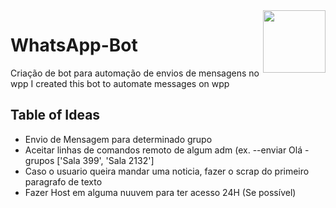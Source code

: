  <img src="https://i.pinimg.com/564x/f3/53/5d/f3535dc3f95e71506f7c80755610176c.jpg" align="right" height="100" />

# WhatsApp-Bot
Criação de bot para automação de envios de mensagens no wpp
I created this bot to automate messages on wpp


## Table of Ideas
- Envio de Mensagem para determinado grupo
- Aceitar linhas de comandos remoto de algum adm (ex. --enviar Olá -grupos ['Sala 399', 'Sala 2132']
- Caso o usuario queira mandar uma noticia, fazer o scrap do primeiro paragrafo de texto
- Fazer Host em alguma nuuvem para ter acesso 24H (Se possível)
